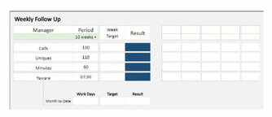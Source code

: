 [![Watch the video](https://raw.githubusercontent.com/0kogu/followup-automation/main/template.jpg)](https://raw.githubusercontent.com/0kogu/followup-automation-v2/main/video.mp4)
